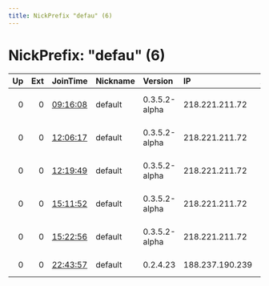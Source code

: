 ```yaml
---
title: NickPrefix "defau" (6)
---
```


# NickPrefix: "defau" (6)

|   Up |   Ext | JoinTime                                                                                            | Nickname   | Version       | IP              | AS                               | CC   |   ORp |   Dirp | OS      | Contact   |   eFamMembers |
|-----:|------:|:----------------------------------------------------------------------------------------------------|:-----------|:--------------|:----------------|:---------------------------------|:-----|------:|-------:|:--------|:----------|--------------:|
|    0 |     0 | [09:16:08](https://metrics.torproject.org/rs.html#details/4F37B501BCA016C2290F5C01BFC38E85BBBA2B0B) | default    | 0.3.5.2-alpha | 218.221.211.72  | So-net Entertainment Corporation | jp   | 42958 |      0 | Windows | None      |             1 |
|    0 |     0 | [12:06:17](https://metrics.torproject.org/rs.html#details/9AAFDB4D56C3C379F0B2BDB59036F0E90E8A0369) | default    | 0.3.5.2-alpha | 218.221.211.72  | So-net Entertainment Corporation | jp   | 42958 |      0 | Windows | None      |             1 |
|    0 |     0 | [12:19:49](https://metrics.torproject.org/rs.html#details/848E2045CAD453395181915DD829846896A10CA9) | default    | 0.3.5.2-alpha | 218.221.211.72  | So-net Entertainment Corporation | jp   | 42958 |      0 | Windows | None      |             1 |
|    0 |     0 | [15:11:52](https://metrics.torproject.org/rs.html#details/262ADB14737D300E8FAA77BA0519E6E4C548A243) | default    | 0.3.5.2-alpha | 218.221.211.72  | So-net Entertainment Corporation | jp   | 42958 |      0 | Windows | None      |             1 |
|    0 |     0 | [15:22:56](https://metrics.torproject.org/rs.html#details/338CBBE6EA8DD2BE0B73FF5F7C24234B7EE63F55) | default    | 0.3.5.2-alpha | 218.221.211.72  | So-net Entertainment Corporation | jp   | 42958 |      0 | Windows | None      |             1 |
|    0 |     0 | [22:43:57](https://metrics.torproject.org/rs.html#details/CE8BD58577D523F47F4B1DB185F23012950F478E) | default    | 0.2.4.23      | 188.237.190.239 | Moldtelecom SA                   | md   |   443 |   9030 | Windows | None      |             1 |
